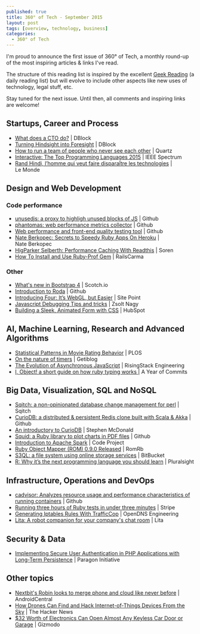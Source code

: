```yaml
---
published: true
title: 360° of Tech - September 2015
layout: post
tags: [overview, technology, business]
categories:
  - 360° of Tech
---
```


I'm proud to announce the first issue of 360° of Tech, a monthly round-up of the most inspiring articles & links I've read. 

<!-- more -->

The structure of this reading list is inspired by the excellent [Geek Reading](http://regulargeek.com/2015/08/31/geek-reading-august-31-2015/) (a daily reading list) but will evolve to include other aspects like new uses of technology,  legal stuff, etc.

Stay tuned for the next issue. Until then, all comments and inspiring links are welcome!

Startups, Career and Process
----------------------------

* [What does a CTO do?](http://code.dblock.org/2015/05/23/what-does-a-cto-do.html) | DBlock
  <i data-tag="value strategy scope impact detail"></i>
* [Turning Hindsight into Foresight](http://code.dblock.org/2015/09/01/turning-hindsight-into-foresight.html) | DBlock
  <i data-tag="leadership management opportunity hindsight foresight"></i>
* [How to run a team of people who never see each other](http://qz.com/230998/how-to-run-a-team-of-people-who-never-see-each-other/) | Quartz
  <i data-tag="management"></i>
* [Interactive: The Top Programming Languages 2015](http://spectrum.ieee.org/static/interactive-the-top-programming-languages-2015#index/2015/1/1/1/1/1/50/1/50/1/50/1/30/1/30/1/30/1/20/1/20/1/5/1/5/1/20/1/100/) | IEEE Spectrum
  <i data-tag="programming language interactive ranking criterium"></i>
* [Rand Hindi, l’homme qui veut faire disparaître les technologies](http://www.lemonde.fr/festival/article/2015/07/22/rand-hindi-l-homme-qui-veut-faire-disparaitre-les-technologies_4693695_4415198.html) | Le Monde
  <i data-tag="pervasive technology startup artificial-intelligence opinion"></i>


Design and Web Development
--------------------------

### Code performance

* [unusedjs: a proxy to highligh unused blocks of JS](
  https://github.com/gmetais/unusedjs) 
  | Github
  <i data-tag="web code audit performance web"></i>
* [phantomas: web performance metrics collector](https://github.com/gmetais/phantomas) | Github
  <i data-tag="performance metric web optimization"></i>
* [Web performance and front-end quality testing tool](
  https://github.com/gmetais/YellowLabTools) 
  | Github
  <i data-tag="performance web quality audit"></i>
* [Nate Berkopec: Secrets to Speedy Ruby Apps On Heroku](
  http://www.nateberkopec.com/2015/07/22/secrets-to-speedy-ruby-apps-on-heroku.html) 
  | Nate Berkopec
  <i data-tag="ruby web application performance optimization"></i>
* [HigParker Selberth: Performance Caching With Readthis](
  http://sorentwo.com/2015/07/20/high-performance-caching-with-readthis.html) 
  | Soren
  <i data-tag="redis performance caching tool"></i>
* [How To Install and Use Ruby-Prof Gem](http://railscarma.com/blog/technical-articles/how-to-install-and-use-ruby-prof-gem/) | RailsCarma
  <i data-tag="ruby profiling performance audit"></i>


### Other

* [What's new in Bootstrap 4](
  https://scotch.io/bar-talk/whats-new-in-bootstrap-4) 
  | Scotch.io
  <i data-tag="web css grid system bootstrap"></i>
* [Introduction to Roda](
  http://twin.github.io/introduction-to-roda/) 
  | Github
  <i data-tag="ruby web framework routing tree"></i>
* [Introducing Four: It’s WebGL, but Easier](
  http://www.sitepoint.com/introducing-four-webgl-easier/) 
  | Site Point
* [Javascript Debugging Tips and tricks](
  http://www.zsoltnagy.eu/javascript-debugging-tips-and-tricks/) 
  | Zsolt Nagy
  <i data-tag="javascript debugging expert tip trick"></i>
* [Building a Sleek, Animated Form with CSS](
  http://product.hubspot.com/blog/how-to-build-a-sleek-animated-input-form-with-css)
  | HubSpot
  <i data-tag="design form css tutorial"></i>


AI, Machine Learning, Research and Advanced Algorithms
------------------------------------------------------

* [Statistical Patterns in Movie Rating Behavior](
  http://journals.plos.org/plosone/article?id=10.1371/journal.pone.0136083)
  | PLOS
  <i data-tag="social-network behavior probability crime internet"></i>
* [On the nature of timers](
  http://blog.getify.com/on-the-nature-of-timers/)
  | Getiblog
  <i data-tag="javascript asynchronous philosophy timer benchmark"></i>
* [The Evolution of Asynchronous JavaScript](
  https://blog.risingstack.com/asynchronous-javascript/) 
  | RisingStack Engineering
  <i data-tag="javascript asynchronous philosophy es6 es7"></i>
* [I, Object! a short guide on how ruby typing works ](http://jakeyesbeck.com/2015/08/23/ruby-objects/)
  | A Year of Commits
  <i data-tag="ruby typing duck-typing in-depth guide"></i>


Big Data, Visualization, SQL and NoSQL
--------------------------------------

* [Sqitch: a non-opinionated database change management for perl](
  http://sqitch.org)
  | Sqitch
  <i data-tag="database change management perl"></i>
* [CurioDB: a distributed & persistent Redis clone built with Scala & Akka](
  https://github.com/stephenmcd/curiodb)
  | Github
  <i data-tag="distributed persistent redis clone database scala akka"></i>
* [An introductory to CurioDB](
  http://blog.jupo.org/2015/07/08/curiodb-a-distributed-persistent-redis-clone/)
  | Stephen McDonald
  <i data-tag="distributed persistent redis clone database scala akka"></i>
* [Squid: a Ruby library to plot charts in PDF files](
  http://fullscreen.github.io/squid/)
  | Github
  <i data-tag="ruby library chart pdf"></i>
* [Introduction to Apache Spark](
  http://www.codeproject.com/Articles/1023037/Introduction-to-Apache-Spark)
  | Code Project
  <i data-tag="apache stark database"></i>
* [Ruby Object Mapper (ROM) 0.9.0 Released](
  http://rom-rb.org/blog/2015/08/19/rom-0-9-0-released/)
  | RomRb
  <i data-tag="orm ruby datamapper rewrite"></i>
* [S3QL: a file system using online storage services](
  https://bitbucket.org/nikratio/s3ql)
  | BitBucket
  <i data-tag="filesystem cloud amazon s3 fuse posix"></i>
* [R: Why it’s the next programming language you should learn](
  http://blog.pluralsight.com/r-programming-language)
  | Pluralsight
  <i data-tag="statistic r-lang simple trend fun profit"></i>


Infrastructure, Operations and DevOps
-------------------------------------

* [cadvisor: Analyzes resource usage and performance characteristics of running containers](
  https://github.com/google/cadvisor)
  | Github
  <i data-tag="usage performance container audit"></i>
* [Running three hours of Ruby tests in under three minutes](
  https://stripe.com/blog/distributed-ruby-testing)
  | Stripe
  <i data-tag="performance ruby testing optimization"></i>
* [Generating Iptables Rules With TrafficCop](
  https://engineering.opendns.com/2015/08/31/generating-iptables-rules-with-trafficcop/)
  | OpenDNS Engineering
  <i data-tag="iptable rule generation firewall"></i>
* [Lita: A robot companion for your company's chat room](
  https://www.lita.io/)
  | Lita
  <i data-tag="ruby opensource bot task automation"></i>
  


Security & Data
---------------

* [Implementing Secure User Authentication in PHP Applications with Long-Term Persistence](
  https://paragonie.com/blog/2015/04/secure-authentication-php-with-long-term-persistence)
  | Paragon Initiative
  <i data-tag="security authentication php implementation persistence"></i>


Other topics
------------

* [Nextbit's Robin looks to merge phone and cloud like never before](
  http://www.androidcentral.com/meet-nextbit-robin)
  | AndroidCentral
  <i data-tag="phonecloud filesystem integration design"></i>
* [How Drones Can Find and Hack Internet-of-Things Devices From the Sky](
  http://thehackernews.com/2015/08/hacking-internet-of-things-drone.html) 
  | The Hacker News
  <i data-tag="drone internet-of-things security zigbee map"></i>
* [$32 Worth of Electronics Can Open Almost Any Keyless Car Door or Garage](
  http://gizmodo.com/32-worth-of-electronics-can-open-almost-any-keyless-ca-1723072763)
  | Gizmodo
  <i data-tag="cheap simple car hacking hardware"></i>



